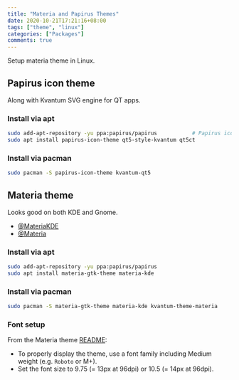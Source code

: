 ```yaml
---
title: "Materia and Papirus Themes"
date: 2020-10-21T17:21:16+08:00
tags: ["theme", "linux"]
categories: ["Packages"]
comments: true
---
```


Setup materia theme in Linux.

<!--more-->

## Papirus icon theme

Along with Kvantum SVG engine for QT apps.

### Install via apt

```bash
sudo add-apt-repository -yu ppa:papirus/papirus           # Papirus icon theme
sudo apt install papirus-icon-theme qt5-style-kvantum qt5ct
```

<!-- endtab -->

### Install via pacman

```bash
sudo pacman -S papirus-icon-theme kvantum-qt5
```

## Materia theme

Looks good on both KDE and Gnome.

- [@MateriaKDE](https://github.com/PapirusDevelopmentTeam/materia-kde)
- [@Materia](https://github.com/nana-4/materia-theme)

### Install via apt

```bash
sudo add-apt-repository -yu ppa:papirus/papirus
sudo apt install materia-gtk-theme materia-kde
```

### Install via pacman

```bash
sudo pacman -S materia-gtk-theme materia-kde kvantum-theme-materia
```

### Font setup

From the Materia theme [README](https://github.com/nana-4/materia-theme#font):

- To properly display the theme, use a font family including Medium weight (e.g. `Roboto` or M+).
- Set the font size to 9.75 (= 13px at 96dpi) or 10.5 (= 14px at 96dpi).
